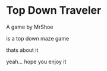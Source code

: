 # Top Down Traveler
A game by MrShoe

is a top down maze game

thats about it

yeah... hope you enjoy it